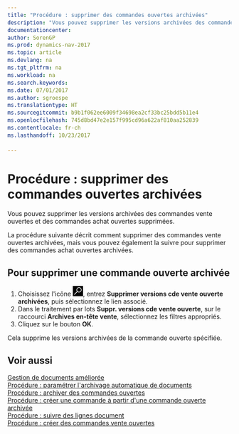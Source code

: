 ```yaml
---
title: "Procédure : supprimer des commandes ouvertes archivées"
description: "Vous pouvez supprimer les versions archivées des commandes vente ouvertes et des commandes achat ouvertes supprimées."
documentationcenter: 
author: SorenGP
ms.prod: dynamics-nav-2017
ms.topic: article
ms.devlang: na
ms.tgt_pltfrm: na
ms.workload: na
ms.search.keywords: 
ms.date: 07/01/2017
ms.author: sgroespe
ms.translationtype: HT
ms.sourcegitcommit: b9b1f062ee6009f34698ea2cf33bc25bdd5b11e4
ms.openlocfilehash: 745d8bd47e2e157f995cd96a622af810aa252839
ms.contentlocale: fr-ch
ms.lasthandoff: 10/23/2017

---
```

# <a name="how-to-delete-archived-blanket-orders"></a>Procédure : supprimer des commandes ouvertes archivées
Vous pouvez supprimer les versions archivées des commandes vente ouvertes et des commandes achat ouvertes supprimées.  

La procédure suivante décrit comment supprimer des commandes vente ouvertes archivées, mais vous pouvez également la suivre pour supprimer des commandes achat ouvertes archivées.  

## <a name="to-delete-an-archived-blanket-order"></a>Pour supprimer une commande ouverte archivée  

1.  Choisissez l'icône ![Page ou état pour la recherche](../../media/ui-search/search_small.png "icône Page ou état pour la recherche"), entrez **Supprimer versions cde vente ouverte archivées**, puis sélectionnez le lien associé.  
2.  Dans le traitement par lots **Suppr. versions cde vente ouverte**, sur le raccourci **Archives en-tête vente**, sélectionnez les filtres appropriés.  
3.  Cliquez sur le bouton **OK**.  

Cela supprime les versions archivées de la commande ouverte spécifiée.  

## <a name="see-also"></a>Voir aussi  
 [Gestion de documents améliorée](enhanced-document-management.md)   
 [Procédure : paramétrer l'archivage automatique de documents](how-to-set-up-automatic-archiving-of-documents.md)   
 [Procédure : archiver des commandes ouvertes](how-to-archive-blanket-orders.md)   
 [Procédure : créer une commande à partir d'une commande ouverte archivée](how-to-create-an-order-from-an-archived-blanket-order.md)   
 [Procédure : suivre des lignes document](how-to-track-document-lines.md)  
 [Procédure : créer des commandes vente ouvertes](../../sales-how-to-create-blanket-sales-orders.md) 

